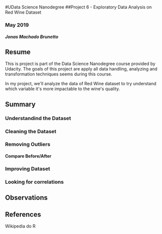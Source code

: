 #UData Science Nanodegree
##Project 6 - Exploratory Data Analysis on Red Wine Dataset
### May 2019
##### Jonas Machado Brunetto

## Resume
This is project is part of the Data Science Nanodegree course provided by Udacity. The goals of this project are apply all data handling, analyzing and transformation techniques seems during this course.

In my project, we'll analyze the data of Red Wine dataset to try understand which variable it's more impactable to the wine's quality.  

## Summary

### Understandind the Dataset
### Cleaning the Dataset
### Removing Outliers
#### Compare Before/After
### Improving Dataset
### Looking for correlations

 


## Observations

## References


Wikipedia do R


